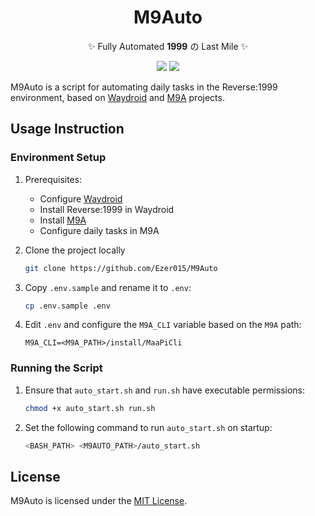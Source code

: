 <div align="center">

# M9Auto

✨ Fully Automated **1999** の Last Mile ✨

</div>

<div align="center">

  <a href="./README.md"><img src="https://img.shields.io/badge/简体中文-d9d9d9"></a>
  <a href="./README_EN.md"><img src="https://img.shields.io/badge/English-d9d9d9"></a>

</div>

M9Auto is a script for automating daily tasks in the Reverse:1999 environment, based on [Waydroid](https://github.com/waydroid/waydroid) and [M9A](https://github.com/MaaXYZ/M9A) projects.

## Usage Instruction

### Environment Setup

1. Prerequisites:
    - Configure [Waydroid](https://github.com/waydroid/waydroid)
    - Install Reverse:1999 in Waydroid
    - Install [M9A](https://github.com/MaaXYZ/M9A)
    - Configure daily tasks in M9A

2. Clone the project locally
    ```sh
    git clone https://github.com/Ezer015/M9Auto
    ```

3. Copy `.env.sample` and rename it to `.env`:
    ```sh
    cp .env.sample .env
    ```

4. Edit `.env` and configure the `M9A_CLI` variable based on the `M9A` path:
    ```env
    M9A_CLI=<M9A_PATH>/install/MaaPiCli
    ```

### Running the Script

1. Ensure that `auto_start.sh` and `run.sh` have executable permissions:
    ```sh
    chmod +x auto_start.sh run.sh
    ```

2. Set the following command to run `auto_start.sh` on startup:
    ```sh
    <BASH_PATH> <M9AUTO_PATH>/auto_start.sh
    ```

## License

M9Auto is licensed under the [MIT License](./LICENSE).